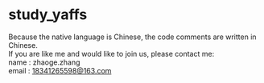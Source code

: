 # study_yaffs
Because the native language is Chinese, the code comments are written in Chinese.  
If you are like me and would like to join us, please contact me:  
name : zhaoge.zhang  
email : 18341265598@163.com  
